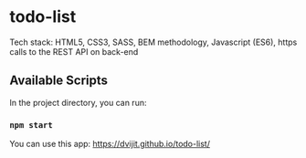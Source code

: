 # todo-list

Tech stack:
HTML5, 
CSS3,
SASS,
BEM methodology,
Javascript (ES6),
https calls to the REST API on back-end

## Available Scripts

In the project directory, you can run:

### `npm start`

You can use this app: https://dvijit.github.io/todo-list/
